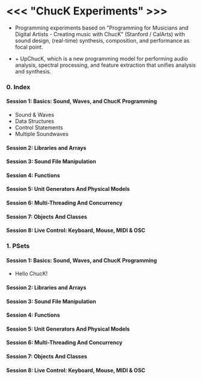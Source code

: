# <<< "ChucK Experiments" >>>

+ Programming experiments based on "Programming for Musicians and Digital Artists - Creating music with ChucK" (Stanford / CalArts) with sound design, (real-time) synthesis, composition, and performance as focal point.

+ \+ UpChucK, which is a new programming model for performing audio analysis, spectral processing, and feature extraction that unifies analysis and synthesis.


### 0. Index
#### Session 1: Basics: Sound, Waves, and ChucK Programming
- Sound & Waves
- Data Structures
- Control Statements
- Multiple Soundwaves

#### Session 2: Libraries and Arrays
#### Session 3: Sound File Manipulation
#### Session 4: Functions
#### Session 5: Unit Generators And Physical Models 
#### Session 6: Multi-Threading And Concurrency 
#### Session 7: Objects And Classes
#### Session 8: Live Control: Keyboard, Mouse, MIDI & OSC 

### 1. PSets
#### Session 1: Basics: Sound, Waves, and ChucK Programming
- Hello ChucK! 

#### Session 2: Libraries and Arrays
#### Session 3: Sound File Manipulation
#### Session 4: Functions
#### Session 5: Unit Generators And Physical Models 
#### Session 6: Multi-Threading And Concurrency 
#### Session 7: Objects And Classes
#### Session 8: Live Control: Keyboard, Mouse, MIDI & OSC 
